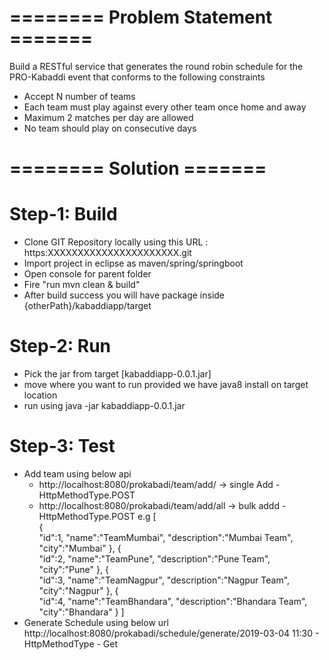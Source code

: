 # ======== Problem Statement =======
Build a RESTful service that generates the round robin schedule for the PRO-Kabaddi event that conforms to the following constraints
- Accept N number of teams
- Each team must play against every other team once home and away
- Maximum 2 matches per day are allowed
- No team should play on consecutive days

# ======== Solution =======

# Step-1: Build
- Clone GIT Repository locally using this URL : https:XXXXXXXXXXXXXXXXXXXXXX.git
- Import project in eclipse as maven/spring/springboot
- Open console for parent folder 
- Fire "run mvn clean & build"
- After build success you will have package inside {otherPath}/kabaddiapp/target


# Step-2: Run
- Pick the jar from target [kabaddiapp-0.0.1.jar]
- move where you want to run provided we have java8 install on target location
- run using java -jar kabaddiapp-0.0.1.jar

# Step-3: Test
- Add team using below api 
  - http://localhost:8080/prokabadi/team/add/ -> single Add - HttpMethodType.POST
  - http://localhost:8080/prokabadi/team/add/all -> bulk addd - HttpMethodType.POST
    e.g 
      [  
         {  
           "id":1,
           "name":"TeamMumbai",
           "description":"Mumbai Team",
           "city":"Mumbai"
         },
         {  
           "id":2,
           "name":"TeamPune",
           "description":"Pune Team",
           "city":"Pune"
         },
         {  
           "id":3,
           "name":"TeamNagpur",
           "description":"Nagpur Team",
           "city":"Nagpur"
         },
         {  
           "id":4,
           "name":"TeamBhandara",
           "description":"Bhandara Team",
           "city":"Bhandara"
        }
     ]
- Generate Schedule using below url
   http://localhost:8080/prokabadi/schedule/generate/2019-03-04 11:30 - HttpMethodType - Get